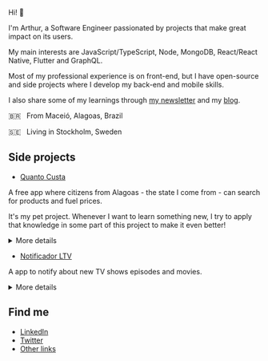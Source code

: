 Hi! :wave:

I'm Arthur, a Software Engineer passionated by projects that make great impact on its users.

My main interests are JavaScript/TypeScript, Node, MongoDB, React/React Native, Flutter and GraphQL.

Most of my professional experience is on front-end, but I have open-source and side projects where I develop my back-end and mobile skills.

I also share some of my learnings through [my newsletter](https://buttondown.email/arthurdenner) and my [blog](https://arthurdenner.hashnode.dev).

🇧🇷 &nbsp; From Maceió, Alagoas, Brazil

🇸🇪 &nbsp; Living in Stockholm, Sweden

## Side projects

- [Quanto Custa](https://quantocusta.netlify.app)

A free app where citizens from Alagoas - the state I come from - can search for products and fuel prices.

It's my pet project. Whenever I want to learn something new, I try to apply that knowledge in some part of this project to make it even better!

<details>
  <summary>More details</summary>
  <p>Tools and technologies used:</p>

- [Figma](https://www.figma.com/) for designing everything - mobile app, website, logos, social media content;
- [MongoDB Atlas](https://www.mongodb.com/cloud/atlas) as the database to searches, results, suggestions, etc;
- [MongoDB Charts](https://www.mongodb.com/products/charts) and [MongoDB Compass](https://www.mongodb.com/products/compass) to visualize and have insights over the data;
- [MongoDB Atlas Search](https://docs.atlas.mongodb.com/atlas-search/) to index thousands of products and allow suggestions for the users;
- Node and TypeScript on the back-end to build the API;
- [RabbitMQ](https://www.rabbitmq.com/) + [Web scraping](https://en.wikipedia.org/wiki/Web_scraping) for daily updates on suggestions;
- [New Relic](https://newrelic.com/) for application monitoring on the API;
- [Sentry](https://www.sentry.io) for error tracking on the API;
- [Gatsby](https://www.gatsbyjs.org/) to build the [website](https://quantocusta.netlify.app/);
- [Flutter](https://flutter.dev/) to build the mobile app;
- [Firebase](https://firebase.google.com/) for remote config (custom logo during holidays), analytics and crash reports;
- [Svelte](https://svelte.dev/) for the admin dashboard;
</details>

- [Notificador LTV](https://play.google.com/store/apps/details?id=com.notificador.legendastv)

A app to notify about new TV shows episodes and movies.

<details>
  <summary>More details</summary>
  <p>Tools and technologies used:</p>

- [Figma](https://www.figma.com/) for design;
- [MongoDB Atlas](https://www.mongodb.com/cloud/atlas) as the database to users, shows, etc;
- [MongoDB Charts](https://www.mongodb.com/products/charts) and [MongoDB Compass](https://www.mongodb.com/products/compass) to visualize and have insights over the data, e.g, [how the searches are distributed around the state](https://www.instagram.com/p/B9C5s_9pL38/);
- Node and TypeScript on the back-end to build the API;
- [RabbitMQ](https://www.rabbitmq.com/) + [OneSignal](https://onesignal.com/) for sending push notifications;
- [New Relic](https://newrelic.com/) for application monitoring on the API;
- [Sentry](https://www.sentry.io) for error tracking on the API;
- HTML and CSS to build the [website](https://notificador-ltv.now.sh/);
- [Flutter](https://flutter.dev/) to build the mobile app;
- [Firebase](https://firebase.google.com/) for remote config (logo), analytics and crash reports;
</details>

## Find me

- [LinkedIn](https://www.linkedin.com/in/arthurdenner)
- [Twitter](https://twitter.com/_arthurdenner)
- [Other links](https://linktr.ee/arthurdenner)
